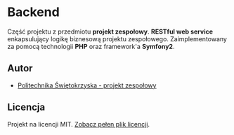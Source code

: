 # Backend

Część projektu z przedmiotu __projekt zespołowy__.
**RESTful web service** enkapsulujący logikę biznesową projektu zespołowego.
Zaimplementowany za pomocą technologii __PHP__ oraz framework'a __Symfony2__.

## Autor

- [Politechnika Świętokrzyska - projekt zespołowy](https://github.com/psk-pz)

## Licencja

Projekt na licencji MIT. [Zobacz pełen plik licencji](LICENSE.md).
